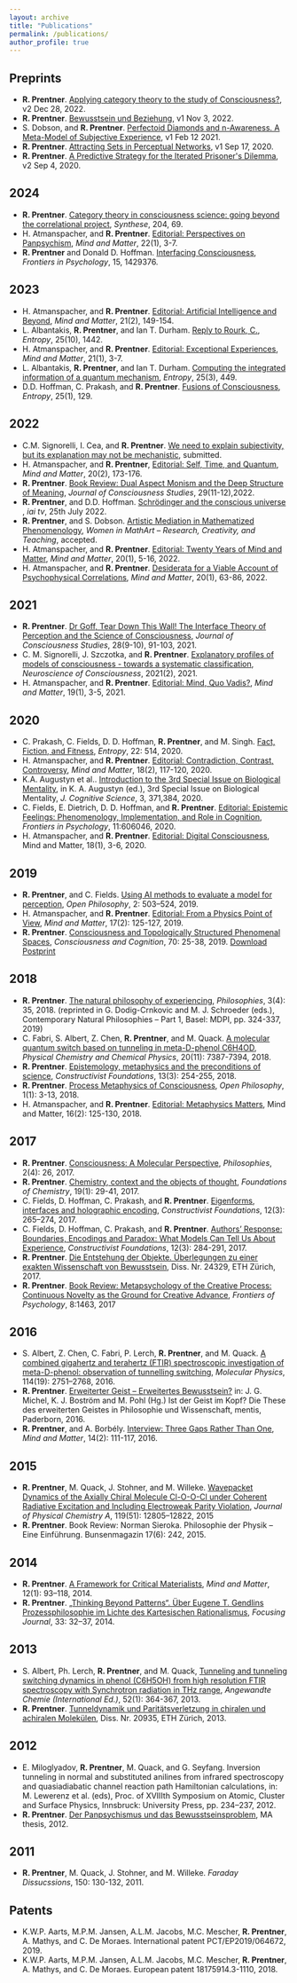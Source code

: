 ```yaml
---
layout: archive
title: "Publications"
permalink: /publications/
author_profile: true
---
```


<!-- {% if author.googlescholar %}
  You can also find my articles on <u><a href="{{author.googlescholar}}">my Google Scholar profile</a>.</u>
{% endif %}

{% include base_path %}

{% for post in site.publications reversed %}
  {% include archive-single.html %}
{% endfor %} -->

<!-- \* denotes equal contribution. -->

## Preprints 

* **R. Prentner**. [Applying category theory to the study of Consciousness?](https://psyarxiv.com/3vhg9/), v2 Dec 28, 2022.
* **R. Prentner**. [Bewusstsein und Beziehung](https://philpapers.org/rec/PREBUB), v1 Nov 3, 2022.
* S. Dobson, and **R. Prentner**. [Perfectoid Diamonds and n-Awareness. A Meta-Model of Subjective Experience](http://arxiv.org/abs/2102.07620), v1 Feb 12 2021.
* **R. Prentner**. [Attracting Sets in Perceptual Networks](https://arxiv.org/abs/2009.08101), v1 Sep 17, 2020.
* **R. Prentner**. [A Predictive Strategy for the Iterated Prisoner's Dilemma](https://arxiv.org/abs/2009.01668), v2 Sep 4, 2020.
<!-- [Pluralist-Monism. Derived Category Theory as the Grammar of n-Awareness](https://arxiv.org/abs/2009.01691), v1 Sep 2, 2020. -->

## 2024

* **R. Prentner**. [Category theory in consciousness science: going beyond the correlational project](https://doi.org/10.1007/s11229-024-04718-5), *Synthese*, 204, 69.
* H. Atmanspacher, and **R. Prentner**. [Editorial: Perspectives on Panpsychism](https://www.mindmatter.de/resources/pdf/editorial22_1.pdf), *Mind and Matter*, 22(1), 3-7.
* **R. Prentner** and Donald D. Hoffman. [Interfacing Consciousness](https://doi.org/10.3389/fpsyg.2024.1429376), *Frontiers in Psychology*, 15, 1429376.


## 2023

* H. Atmanspacher, and **R. Prentner**. [Editorial: Artificial Intelligence and Beyond](https://www.mindmatter.de/resources/pdf/editorial21_1www.pdf), *Mind and Matter*, 21(2), 149-154.
* L. Albantakis, **R. Prentner**, and Ian T. Durham. [Reply to Rourk, C.](https://doi.org/10.3390/e25101442), *Entropy*, 25(10), 1442.
* H. Atmanspacher, and **R. Prentner**. [Editorial: Exceptional Experiences](https://www.mindmatter.de/resources/pdf/editorial21_1www.pdf), *Mind and Matter*, 21(1), 3-7.
* L. Albantakis, **R. Prentner**, and Ian T. Durham. [Computing the integrated information of a quantum mechanism](https://doi.org/10.3390/e25030449), *Entropy*, 25(3), 449.
* D.D. Hoffman, C. Prakash, and **R. Prentner**. [Fusions of Consciousness](https://doi.org/10.3390/e25010129), *Entropy*, 25(1), 129.

## 2022

* C.M. Signorelli, I. Cea, and **R. Prentner**. [We need to explain subjectivity, but its explanation may not be mechanistic](https://psyarxiv.com/e6kdg), submitted.
* H. Atmanspacher, and **R. Prentner**, [Editorial: Self, Time, and Quantum](https://www.mindmatter.de/resources/pdf/editorial20_2www.pdf), *Mind and Matter*, 20(2), 173-176.
* **R. Prentner**. [Book Review: Dual Aspect Monism and the Deep Structure of Meaning](https://doi.org/10.53765/20512201.29.11.232), *Journal of Consciousness Studies*, 29(11-12),2022.
* **R. Prentner**, and D.D. Hoffman. [Schrödinger and the conscious universe](https://iai.tv/articles/schroedinger-and-the-conscious-universe-auid-2192?_auid=2020) , *iai tv*, 25th July 2022.
* **R. Prentner**, and S. Dobson. [Artistic Mediation in Mathematized Phenomenology](https://philarchive.org/archive/PREAMI-2), *Women in MathArt – Research, Creativity, and Teaching*, accepted.
* H. Atmanspacher, and **R. Prentner**. [Editorial: Twenty Years of Mind and Matter](https://www.mindmatter.de/resources/pdf/editorial20_1www.pdf), *Mind and Matter*, 20(1), 5-16, 2022.
* H. Atmanspacher, and **R. Prentner**. [Desiderata for a Viable Account of Psychophysical Correlations](https://www.mindmatter.de/resources/pdf/atmprewww.pdf), *Mind and Matter*, 20(1), 63-86, 2022.


## 2021

* **R. Prentner**. [Dr Goff, Tear Down This Wall! The Interface Theory of Perception and the Science of Consciousness](https://philarchive.org/rec/PREDGT), *Journal of Consciousness Studies*, 28(9-10), 91-103, 2021.
* C. M. Signorelli, J. Szczotka, and **R. Prentner**. [Explanatory profiles of models of consciousness - towards a systematic classification](https://doi.org/10.31234/osf.io/f5vdu), *Neuroscience of Consciousness*, 2021(2), 2021.
* H. Atmanspacher, and **R. Prentner**. [Editorial: Mind, Quo Vadis?](https://www.mindmatter.de/resources/pdf/editorial19_1www.pdf), *Mind and Matter*, 19(1), 3-5, 2021.

## 2020

* C. Prakash, C. Fields, D. D. Hoffman, **R. Prentner**, and M. Singh. [Fact, Fiction, and Fitness](https://doi.org/10.3390/e22050514), *Entropy*, 22: 514, 2020.
* H. Atmanspacher, and **R. Prentner**. [Editorial: Contradiction, Contrast, Controversy](https://www.mindmatter.de/resources/pdf/editorial18_2www.pdf), *Mind and Matter*, 18(2), 117-120, 2020.
* K.A. Augustyn et al.. [Introduction to the 3rd Special Issue on Biological Mentality](https://digitalcommons.mtu.edu/cgi/viewcontent.cgi?article=33626&context=michigantech-p), in K. A. Augustyn (ed.), 3rd Special Issue on Biological Mentality, *J. Cognitive Science*, 3, 371,384, 2020. 
* C. Fields, E. Dietrich, D. D. Hoffman, and **R. Prentner**. [Editorial: Epistemic Feelings: Phenomenology, Implementation, and Role in Cognition](https://doi.org/10.3389/fpsyg.2020.606046), *Frontiers in Psychology*, 11:606046, 2020. 
* H. Atmanspacher, and **R. Prentner**. [Editorial: Digital Consciousness](http://www.mindmatter.de/resources/pdf/editorial18_1www.pdf), Mind and Matter, 18(1), 3-6, 2020.

## 2019 

* **R. Prentner**, and C. Fields. [Using AI methods to evaluate a model for perception](https://doi.org/10.1515/opphil-2019-0034), *Open Philosophy*, 2: 503–524, 2019.  
* H. Atmanspacher, and **R. Prentner**. [Editorial: From a Physics Point of View](http://www.mindmatter.de/resources/pdf/editorial17_2www.pdf), *Mind and Matter*, 17(2): 125-127, 2019. 
* **R. Prentner**. [Consciousness and Topologically Structured Phenomenal Spaces](https://doi.org/10.1016/j.concog.2019.02.002), *Consciousness and Cognition*, 70: 25-38, 2019. [Download Postprint](10.31234/osf.io/at53n)

## 2018 

* **R. Prentner**. [The natural philosophy of experiencing](https://doi.org/10.3390/philosophies3040035), *Philosophies*, 3(4): 35, 2018.  (reprinted in G. Dodig-Crnkovic and M. J. Schroeder (eds.), Contemporary Natural Philosophies – Part 1, Basel: MDPI, pp. 324-337, 2019)
* C. Fabri, S. Albert, Z. Chen, **R. Prentner**, and M. Quack. [A molecular quantum switch based on tunneling in meta-D-phenol C6H4OD](https://pubs.rsc.org/en/content/articlelanding/2018/cp/c8cp00133b#!divAbstract), *Physical Chemistry and Chemical Physics*, 20(11): 7387-7394, 2018.
* **R. Prentner**. [Epistemology, metaphysics and the preconditions of science](http://constructivist.info/13/3/354), *Constructivist Foundations*, 13(3): 254-255, 2018. 
* **R. Prentner**. [Process Metaphysics of Consciousness](https://doi.org/10.1515/opphil-2018-0002), *Open Philosophy*, 1(1): 3-13, 2018. 
* H. Atmanspacher, and **R. Prentner**. [Editorial: Metaphysics Matters](http://www.mindmatter.de/resources/pdf/editorial16_2www.pdf), Mind and Matter, 16(2): 125-130, 2018. 

## 2017

* **R. Prentner**. [Consciousness: A Molecular Perspective](http://dx.doi.org/10.3390/philosophies2040026), *Philosophies*, 2(4): 26, 2017. 
* **R. Prentner**. [Chemistry, context and the objects of thought](https://link.springer.com/article/10.1007/s10698-017-9273-8), *Foundations of Chemistry*, 19(1): 29-41, 2017.  
* C. Fields, D. Hoffman, C. Prakash, and **R. Prentner**. [Eigenforms, interfaces and holographic encoding](http://constructivist.info/12/3/265), *Constructivist Foundations*, 12(3): 265–274, 2017. 
* C. Fields, D. Hoffman, C. Prakash, and **R. Prentner**. [Authors’ Response: Boundaries, Encodings and Paradox: What Models Can Tell Us About Experience](http://constructivist.info/12/3/284), *Constructivist Foundations*, 12(3): 284-291, 2017. 
* **R. Prentner**. [Die Entstehung der Objekte. Überlegungen zu einer exakten Wissenschaft von Bewusstsein](https://www.research-collection.ethz.ch/handle/20.500.11850/186325), Diss. Nr.  24329, ETH Zürich, 2017. 
* **R. Prentner**. [Book Review: Metapsychology of the Creative Process: Continuous Novelty as the Ground for Creative Advance](https://www.frontiersin.org/articles/10.3389/fpsyg.2017.01463/full), *Frontiers of Psychology*, 8:1463, 2017 

## 2016

* S. Albert, Z. Chen, C. Fabri, P. Lerch, **R. Prentner**, and M. Quack. [A combined gigahertz and terahertz (FTIR) spectroscopic investigation of meta-D-phenol: observation of tunnelling switching](http://www.tandfonline.com/doi/abs/10.1080/00268976.2016.1226444), *Molecular Physics*, 114(19): 2751–2768, 2016.  
* **R. Prentner**. [Erweiterter Geist – Erweitertes Bewusstsein?](https://doi.org/10.30965/9783957430397_007) in: J. G. Michel, K. J. Boström and M. Pohl (Hg.) Ist der Geist im Kopf? Die These des erweiterten Geistes in Philosophie und Wissenschaft, mentis, Paderborn, 2016.
* **R. Prentner**, and A. Borbély. [Interview: Three Gaps Rather Than One](http://www.ingentaconnect.com/contentone/imp/mm/2016/00000014/00000002/art00002), *Mind and Matter*, 14(2): 111-117, 2016. 

## 2015

* **R. Prentner**, M. Quack, J. Stohner, and M. Willeke. [Wavepacket Dynamics of the Axially Chiral Molecule Cl-O-O-Cl under Coherent Radiative Excitation and Including Electroweak Parity Violation](http://pubs.acs.org/doi/full/10.1021/acs.jpca.5b08958?src=recsys ), *Journal of Physical Chemistry A*, 119(51): 12805–12822, 2015
* **R. Prentner**. Book Review: Norman Sieroka. Philosophie der Physik – Eine Einführung. Bunsenmagazin 17(6): 242, 2015.

## 2014 
* **R. Prentner**. [A Framework for Critical Materialists](http://www.ingentaconnect.com/contentone/imp/mm/2014/00000012/00000001/art00005), *Mind and Matter*, 12(1): 93–118, 2014. 
* **R. Prentner**. [„Thinking Beyond Patterns“. Über Eugene T. Gendlins Prozessphilosophie im Lichte des Kartesischen Rationalismus](http://dx.doi.org/10.3929/ethz-a-010337597), *Focusing Journal*, 33: 32–37, 2014.   

## 2013

* S. Albert, Ph. Lerch, **R. Prentner**, and M. Quack, [Tunneling and tunneling switching dynamics in phenol (C6H5OH) from high resolution FTIR spectroscopy with Synchrotron radiation in THz range](http://onlinelibrary.wiley.com/doi/10.1002/anie.201205990/abstract), *Angewandte Chemie (International Ed.)*, 52(1): 364-367, 2013.
* **R. Prentner**. [Tunneldynamik und Paritätsverletzung in chiralen und achiralen Molekülen](http://dx.doi.org/10.3929/ethz-a-009933866), Diss. Nr. 20935, ETH Zürich, 2013.  

## 2012

* E. Miloglyadov, **R. Prentner**, M. Quack, and G. Seyfang. Inversion tunneling in normal and substituted anilines from infrared spectroscopy and quasiadiabatic channel reaction path Hamiltonian calculations, in: M. Lewerenz et al. (eds), Proc. of XVIIIth Symposium on Atomic, Cluster and Surface Physics, Innsbruck: University Press, pp. 234–237, 2012.
* **R. Prentner**. [Der Panpsychismus und das Bewusstseinsproblem](http://dx.doi.org/10.3929/ethz-a-006995446), MA thesis, 2012. 


## 2011
* **R. Prentner**, M. Quack, J. Stohner, and M. Willeke. *Faraday Dissucssions*, 150: 130-132, 2011.

## Patents

* K.W.P. Aarts, M.P.M. Jansen, A.L.M. Jacobs, M.C. Mescher,  **R. Prentner**, A. Mathys, and C. De Moraes. International patent PCT/EP2019/064672, 2019.
* K.W.P. Aarts, M.P.M. Jansen, A.L.M. Jacobs, M.C. Mescher,  **R. Prentner**, A. Mathys, and C. De Moraes. European patent 18175914.3-1110, 2018.




